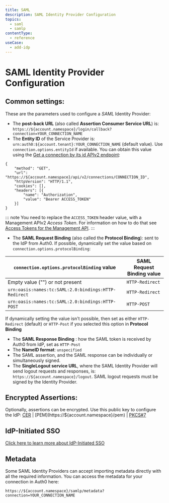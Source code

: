 ```yaml
---
title: SAML
description: SAML Identity Provider Configuration
topics:
  - saml
  - samlp
contentType:
  - reference
useCase:
  - add-idp
---
```


# SAML Identity Provider Configuration

## Common settings:

These are the parameters used to configure a <dfn data-key="security-assertion-markup-language">SAML</dfn> Identity Provider:

* The __post-back URL__ (also called __Assertion Consumer Service URL__) is: `https://${account.namespace}/login/callback?connection=YOUR_CONNECTION_NAME`
* The __Entity ID__ of the Service Provider is: `urn:auth0:${account.tenant}:YOUR_CONNECTION_NAME` (default value). Use `connection.options.entityId` if available. You can obtain this value using the [Get a connection by its id APIv2 endpoint](/api/management/v2#!/Connections/get_connections_by_id):

```har
{
    "method": "GET",
    "url": "https://${account.namespace}/api/v2/connections/CONNECTION_ID",
    "httpVersion": "HTTP/1.1",
    "cookies": [],
    "headers": [{
        "name": "Authorization",
        "value": "Bearer ACCESS_TOKEN"
    }]
}
```

::: note
You need to replace the `ACCESS_TOKEN` header value, with a Management APIv2 <dfn data-key="access-token">Access Token</dfn>. For information on how to do that see [Access Tokens for the Management API](/api/management/v2/tokens).
:::

* The __SAML Request Binding__ (also called the __Protocol Binding__): sent to the IdP from Auth0. If possible, dynamically set the value based on `connection.options.protocolBinding`:

| `connection.options.protocolBinding` value           | SAML Request Binding value |
| ---------------------------------------------------- | -------------------------- |
| Empty value ("") or not present                      | `HTTP-Redirect`            |
| `urn:oasis:names:tc:SAML:2.0:bindings:HTTP-Redirect` | `HTTP-Redirect`            |
| `urn:oasis:names:tc:SAML:2.0:bindings:HTTP-POST`     | `HTTP-POST`                |

If dynamically setting the value isn't possible, then set as either `HTTP-Redirect` (default) or `HTTP-Post` if you selected this option in **Protocol Binding**

* The __SAML Response Binding__ : how the SAML token is received by Auth0 from IdP, set as `HTTP-Post`
* The __NameID format__: `unspecified`
* The SAML assertion, and the SAML response can be individually or simultaneously signed.
* The __SingleLogout service URL__, where the SAML Identity Provider will send logout requests and responses, is: `https://${account.namespace}/logout`. SAML logout requests must be signed by the Identity Provider.

## Encrypted Assertions:

Optionally, assertions can be encrypted. Use this public key to configure the IdP: [CER](https://${account.namespace}/cer) | [PEM](https://${account.namespace}/pem) | [PKCS#7](https://${account.namespace}/pb7)

## IdP-Initiated SSO

[Click here to learn more about IdP-Initiated SSO](/protocols/saml/idp-initiated-sso)

## Metadata

Some SAML Identity Providers can accept importing metadata directly with all the required information. You can access the metadata for your connection in Auth0 here:

```text
https://${account.namespace}/samlp/metadata?connection=YOUR_CONNECTION_NAME
```
